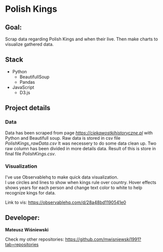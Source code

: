 # Polish Kings

## Goal:
Scrap data regarding Polish Kings and when their live. 
Then make charts to visualize gathered data.

## Stack
- Python
    - BeautifullSoup
    - Pandas
- JavaScript
    - D3.js

## Project details
### Data
Data has been scraped from page *https://ciekawostkihistoryczne.pl* with Python and Beautifull soup. Raw data is stored in csv file *PolishKings_rawData.csv* It was necessery to do some data clean up. Two raw column has been divided in more details data. Result of this is store in final file *PolishKings.csv*.

### Visualization
I've use Observablehq to make quick data visualization.\
I use circles and lines to show when kings rule over country. 
Hover effects shows years for each person and change text color to white to help recognize kings for data.  

Link to vis: https://observablehq.com/d/28a48bd1190541e0



## Developer:
**Mateusz Wiśniewski**

Check my other repositories:
https://github.com/mwisniewski1991?tab=repositories